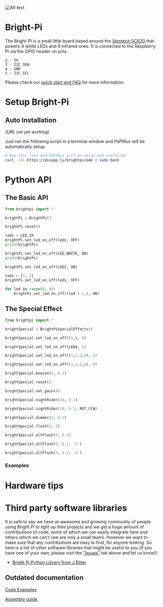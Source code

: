 ![Alt text](https://user-images.githubusercontent.com/16068311/30545098-8eedf47e-9c80-11e7-9965-4d21b620abb1.png?raw=true "Bright Pi Logo")
# Bright-Pi

The Bright-Pi is a small little board based around the [Semtech SC620](https://www.google.co.uk/url?sa=t&rct=j&q=&esrc=s&source=web&cd=2&cad=rja&uact=8&ved=0ahUKEwiXn8rVrbzXAhVCCewKHXdPAnkQFggtMAE&url=http%3A%2F%2Fwww.semtech.com%2Fimages%2Fdatasheet%2Fsc620.pdf&usg=AOvVaw1Y8NLV9Bro2-hKjN3PcTvR) that powers 4 white LEDs and 8 infrared ones.
It is connected to the Raspberry Pi via the GPIO header on pins:
```
2 - 5V
3 - I2C_SDA
4 - GND
5 - I2C_SCL
```
Please check our [quick start and FAQ](https://www.pi-supply.com/make/bright-pi-quickstart-faq/) for more information.

# Setup Bright-Pi

## Auto Installation
_(URL not yet working)_

Just run the following script in a terminal window and PaPiRus will be automatically setup.
```bash
# Run this line and PaPiRus will be setup and installed
curl -sSL https://pisupp.ly/brightpicode | sudo bash
```

# Python API

## The Basic API

```python
from brightpi import *

brightPi = BrightPi()

brightPi.reset()

leds = LED_IR
brightPi.set_led_on_off(leds, OFF)
print(brightPi)

brightPi.set_led_on_off(LED_WHITE, ON)
print(brightPi)

brightPi.set_led_on_off(LED2, ON)

leds = [1, 2]
brightPi.set_led_on_off(leds, OFF)

for led in range(0, 8):
    brightPi.set_led_on_off((led + 1,), ON)
```

## The Special Effect

```python
from brightpi import *

brightSpecial = BrightPiSpecialEffects()

brightSpecial.set_led_on_off((1,), 0)

brightSpecial.set_led_on_off(LED4, 1)

brightSpecial.set_led_on_off((1,2,3,4), 1)

brightSpecial.set_led_on_off((1,2,3,4), 0)

brightSpecial.beacon(2, 0.1)

brightSpecial.reset()

brightSpecial.set_gain(8)

brightSpecial.nightRider(10, 0.1)

brightSpecial.nightRider(10, 0.1, ROT_CCW)

brightSpecial.dimmer(2, 0.2)

brightSpecial.flash(5, 1)

brightSpecial.altFlash(5, 0.2)

brightSpecial.altFlash(5, 0.2, 'h')

brightSpecial.altFlash(5, 0.2, 'x')
```

### Examples

# Hardware tips

# Third party software libraries

It is safe to say we have an awesome and growing community of people using Bright Pi to light up their projects and we get a huge amount of contributions of code, some of which we can easily integrate here and others which we can't (we are only a small team). However we want to make sure that any contributions are easy to find, for anyone looking. So here is a list of other software libraries that might be useful to you (if you have one of your own, please visit the ["Issues"](https://github.com/PiSupply/Bright-Pi/issues) tab above and let us know!):

* [Bright Pi Python Library from J Ritter](https://github.com/jritter/brightpi)

## Outdated documentation
[Code Examples](https://www.pi-supply.com/bright-pi-v1-0-code-examples/)

[Assembly guide](https://www.pi-supply.com/bright-pi-v1-0-assembly-instructions/) 